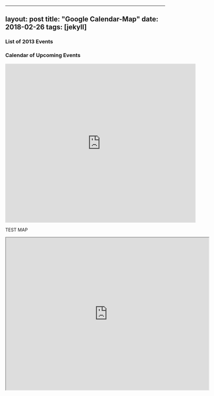 
---
layout: post
title:  "Google Calendar-Map"
date:   2018-02-26
tags: [jekyll]
---
<div class="span3">
	<h3>List of 2013 Events</h3>
<div id="upcoming"></div><!--/span-->
</div>
<div class="span9">
	<h3>Calendar of Upcoming Events</h3>
  <iframe src="https://calendar.google.com/calendar/embed?src=quangvunp%40gmail.com&ctz=Asia%2FTokyo" style="border: 0" width="600" height="500" frameborder="0" scrolling="no"></iframe>
</div><!--/span-->

TEST MAP

<iframe src = "https://www.google.co.jp/maps/place/%E6%A8%AA%E6%B5%9C%E5%9B%BD%E7%AB%8B%E5%A4%A7%E5%AD%A6+%E5%B8%B8%E7%9B%A4%E5%8F%B0%E3%82%AD%E3%83%A3%E3%83%B3%E3%83%91%E3%82%B9/@35.4746541,139.5881466,15z/data=!4m5!3m4!1s0x0:0x28d72ba15dae9e6c!8m2!3d35.4746541!4d139.5881466" width="640" height="480"></iframe>


